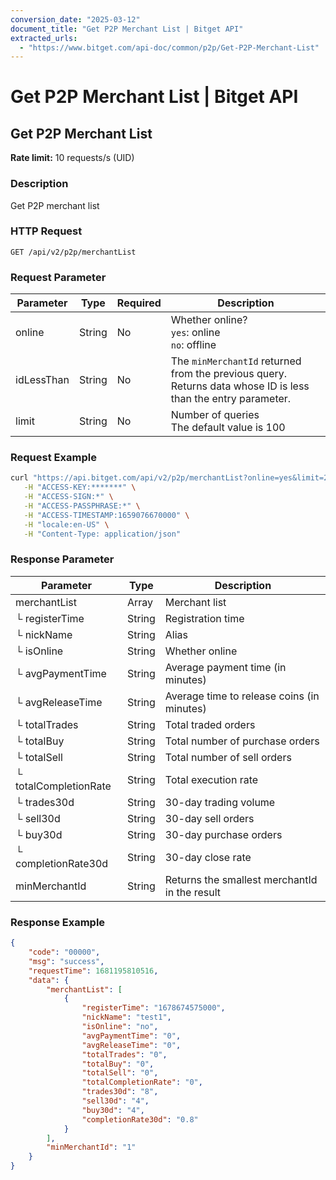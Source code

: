 ```yaml
---
conversion_date: "2025-03-12"
document_title: "Get P2P Merchant List | Bitget API"
extracted_urls:
  - "https://www.bitget.com/api-doc/common/p2p/Get-P2P-Merchant-List"
---
```


# Get P2P Merchant List | Bitget API

## Get P2P Merchant List

**Rate limit:** 10 requests/s (UID)

### Description
Get P2P merchant list

### HTTP Request
```
GET /api/v2/p2p/merchantList
```

### Request Parameter
| Parameter     | Type   | Required | Description                                                   |
|---------------|--------|----------|---------------------------------------------------------------|
| online        | String | No       | Whether online? <br> `yes`: online <br> `no`: offline         |
| idLessThan    | String | No       | The `minMerchantId` returned from the previous query. <br> Returns data whose ID is less than the entry parameter. |
| limit         | String | No       | Number of queries <br> The default value is 100               |

### Request Example
```bash
curl "https://api.bitget.com/api/v2/p2p/merchantList?online=yes&limit=20" \
   -H "ACCESS-KEY:*******" \
   -H "ACCESS-SIGN:*" \
   -H "ACCESS-PASSPHRASE:*" \
   -H "ACCESS-TIMESTAMP:1659076670000" \
   -H "locale:en-US" \
   -H "Content-Type: application/json"
```

### Response Parameter
| Parameter              | Type   | Description                                      |
|------------------------|--------|--------------------------------------------------|
| merchantList           | Array  | Merchant list                                    |
| └ registerTime         | String | Registration time                                |
| └ nickName             | String | Alias                                            |
| └ isOnline             | String | Whether online                                   |
| └ avgPaymentTime       | String | Average payment time (in minutes)                |
| └ avgReleaseTime       | String | Average time to release coins (in minutes)       |
| └ totalTrades          | String | Total traded orders                              |
| └ totalBuy             | String | Total number of purchase orders                  |
| └ totalSell            | String | Total number of sell orders                      |
| └ totalCompletionRate  | String | Total execution rate                             |
| └ trades30d            | String | 30-day trading volume                            |
| └ sell30d              | String | 30-day sell orders                               |
| └ buy30d               | String | 30-day purchase orders                           |
| └ completionRate30d    | String | 30-day close rate                                |
| minMerchantId          | String | Returns the smallest merchantId in the result    |

### Response Example
```json
{
    "code": "00000",
    "msg": "success",
    "requestTime": 1681195810516,
    "data": {
        "merchantList": [
            {
                "registerTime": "1678674575000",
                "nickName": "test1",
                "isOnline": "no",
                "avgPaymentTime": "0",
                "avgReleaseTime": "0",
                "totalTrades": "0",
                "totalBuy": "0",
                "totalSell": "0",
                "totalCompletionRate": "0",
                "trades30d": "8",
                "sell30d": "4",
                "buy30d": "4",
                "completionRate30d": "0.8"
            }
        ],
        "minMerchantId": "1"
    }
}
```
